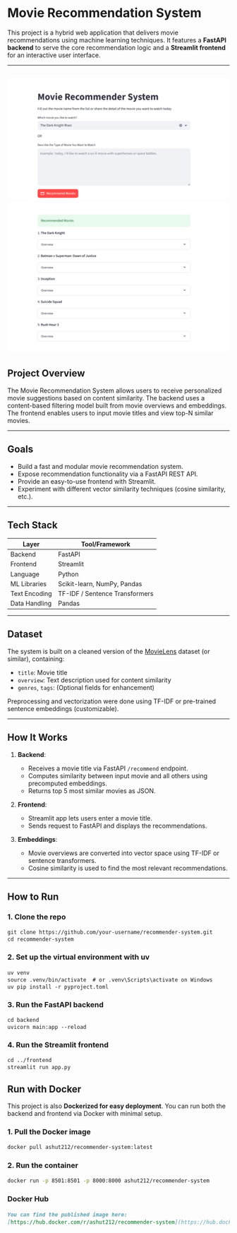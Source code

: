 # Movie Recommendation System

This project is a hybrid web application that delivers movie recommendations using machine learning techniques. It features a **FastAPI backend** to serve the core recommendation logic and a **Streamlit frontend** for an interactive user interface.

---
![Alt text](Images/demo1.png)
![Alt text](Images/demo2.png)
---
## Project Overview

The Movie Recommendation System allows users to receive personalized movie suggestions based on content similarity. The backend uses a content-based filtering model built from movie overviews and embeddings. The frontend enables users to input movie titles and view top-N similar movies.

---

## Goals

- Build a fast and modular movie recommendation system.
- Expose recommendation functionality via a FastAPI REST API.
- Provide an easy-to-use frontend with Streamlit.
- Experiment with different vector similarity techniques (cosine similarity, etc.).

---

## Tech Stack

| Layer         | Tool/Framework       |
|---------------|----------------------|
| Backend       | FastAPI              |
| Frontend      | Streamlit            |
| Language      | Python               |
| ML Libraries  | Scikit-learn, NumPy, Pandas |
| Text Encoding | TF-IDF / Sentence Transformers |
| Data Handling | Pandas               |

---

## Dataset

The system is built on a cleaned version of the [MovieLens](https://grouplens.org/datasets/movielens/) dataset (or similar), containing:

- `title`: Movie title
- `overview`: Text description used for content similarity
- `genres`, `tags`: (Optional fields for enhancement)

Preprocessing and vectorization were done using TF-IDF or pre-trained sentence embeddings (customizable).

---

## How It Works

1. **Backend**:
    - Receives a movie title via FastAPI `/recommend` endpoint.
    - Computes similarity between input movie and all others using precomputed embeddings.
    - Returns top 5 most similar movies as JSON.

2. **Frontend**:
    - Streamlit app lets users enter a movie title.
    - Sends request to FastAPI and displays the recommendations.

3. **Embeddings**:
    - Movie overviews are converted into vector space using TF-IDF or sentence transformers.
    - Cosine similarity is used to find the most relevant recommendations.

---

## How to Run

### 1. Clone the repo

```
git clone https://github.com/your-username/recommender-system.git
cd recommender-system
```
### 2. Set up the virtual environment with uv
```
uv venv    
source .venv/bin/activate  # or .venv\Scripts\activate on Windows
uv pip install -r pyproject.toml  
```

### 3. Run the FastAPI backend

```
cd backend
uvicorn main:app --reload
```
### 4. Run the Streamlit frontend
```
cd ../frontend
streamlit run app.py
```


## Run with Docker

This project is also **Dockerized for easy deployment**. You can run both the backend and frontend via Docker with minimal setup.
### 1. Pull the Docker image

```bash
docker pull ashut212/recommender-system:latest
```

### 2. Run the container

```bash
docker run -p 8501:8501 -p 8000:8000 ashut212/recommender-system
```
### Docker Hub
```markdown
You can find the published image here:  
[https://hub.docker.com/r/ashut212/recommender-system](https://hub.docker.com/repository/docker/ashut212/recommender-system/general)

```